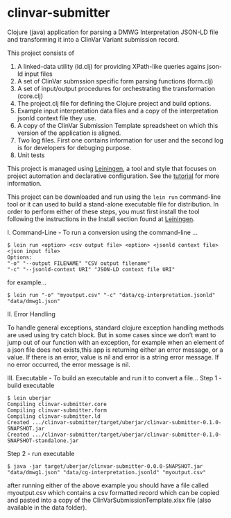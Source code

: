 # clinvar-submitter
Clojure (java) application for parsing a DMWG Interpretation JSON-LD file and transforming it into a ClinVar Variant submission record.

This project consists of

1) A linked-data utility (ld.clj) for providing XPath-like queries agains json-ld input files
2) A set of ClinVar submssion specific form parsing functions (form.clj)
3) A set of input/output procedures for orchestrating the transformation (core.clj)
4) The project.clj file for defining the Clojure project and build options.
5) Example input interpretation data files and a copy of the interpretation jsonld context file they use.
6) A copy of the ClinVar Submission Template spreadsheet on which this version of the application is aligned.
7) Two log files. First one contains information for user and the second log is for developers for debuging purpose.
8) Unit tests

This project is managed using [Leiningen](https://leiningen.org/), a tool and style that focuses on project automation and declarative configuration.  See the [tutorial](https://github.com/technomancy/leiningen/blob/stable/doc/TUTORIAL.md) for more information.

This project can be downloaded and run using the `lein run` command-line tool or it can used to build a stand-alone executable file for distribution. In order to perform either of these steps, you must first install the tool following the instructions in the Install section found at [Leiningen](https://leiningen.org/). 

I. Command-Line - To run a conversion using the command-line ...
```
$ lein run <option> <csv output file> <option> <jsonld context file> <json input file> 
Options:
"-o" "--output FILENAME" "CSV output filename"
"-c" "--jsonld-context URI" "JSON-LD context file URI"
```
for example... 
```
$ lein run "-o" "myoutput.csv" "-c" "data/cg-interpretation.jsonld" "data/dmwg1.json" 
```
II. Error Handling

To handle general exceptions, standard clojure exception handling methods are used using try catch block.
But in some cases since we don’t want to jump out of our function with an exception, for example when an element of a json file does not exists,this app is returning either an error message, or a value. If there is an error, value is nil and error is a string error message. If no error occurred, the error message is nil.

III. Executable - To build an executable and run it to convert a file...
Step 1 - build executable
```
$ lein uberjar
Compiling clinvar-submitter.core
Compiling clinvar-submitter.form
Compiling clinvar-submitter.ld
Created .../clinvar-submitter/target/uberjar/clinvar-submitter-0.1.0-SNAPSHOT.jar
Created .../clinvar-submitter/target/uberjar/clinvar-submitter-0.1.0-SNAPSHOT-standalone.jar
```
Step 2 - run executable
```
$ java -jar target/uberjar/clinvar-submitter-0.0.0-SNAPSHOT.jar "data/dmwg1.json" "data/cg-interpretation.jsonld" "myoutput.csv"
```


after running either of the above example you should have a file called myoutput.csv which contains a csv formatted record which can be copied and pasted into a copy of the ClinVarSubmissionTemplate.xlsx file (also available in the data folder).  
